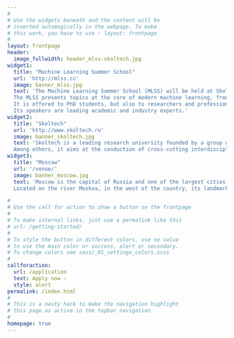 ```yaml
---
#
# Use the widgets beneath and the content will be
# inserted automagically in the webpage. To make
# this work, you have to use › layout: frontpage
#
layout: frontpage
header:
  image_fullwidth: header_mlss-skoltech.jpg
widget1:
  title: "Machine Learning Summer School"
  url: 'http://mlss.cc'
  image: banner_mlss.jpg
  text: 'The Machine Learning Summer School (MLSS) will be held at Skoltech in Moscow, Russia, from Aug. 26 to Sep. 6, 2019. 
  The MLSS presents topics at the core of modern machine learning, from fundamentals to state-of-the-art practice.  
  It is offered to PhD students, but also to researchers and professionals. 
  Its speakers are leading academic and industry experts.' 
widget2:
  title: "Skoltech"
  url: 'http://www.skoltech.ru'
  image: banner_skoltech.jpg
  text: 'Skoltech is a leading research university founded by a group of nine Russian institutions and organizations in collaboration with the Massachusetts Institute of Technology (MIT). 
  Among others, it aims at the conduction of cross-cutting interdisciplinary research driven by modern applications in the fields of computational and data sciences.'
widget3:
  title: "Moscow"
  url: '/venue/'
  image: banner_moscow.jpg
  text: 'Moscow is the capital of Russia and one of the largest cities in Europe. A historic town with modern infrastructure easily reachable from all major cities. 
  Located on the river Moskva, in the west of the country, its landmarks include the Red Square, the Bolshoi Theatre, the Gorky Park, VDNH and the Tretyakov gallery.'

#  
# Use the call for action to show a button on the frontpage
#
# To make internal links, just use a permalink like this
# url: /getting-started/
#
# To style the button in different colors, use no value
# to use the main color or success, alert or secondary.
# To change colors see sass/_01_settings_colors.scss
#
callforaction:
  url: /application
  text: Apply now ›
  style: alert
permalink: /index.html
#
# This is a nasty hack to make the navigation highlight
# this page as active in the topbar navigation
#
homepage: true
---
```

